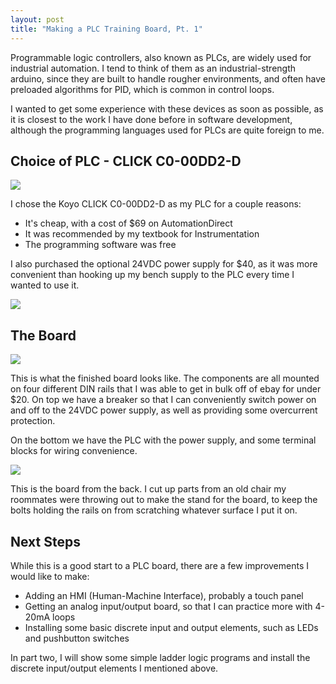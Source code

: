 ```yaml
---
layout: post
title: "Making a PLC Training Board, Pt. 1"
---
```


Programmable logic controllers, also known as PLCs, are widely used for industrial automation. I tend to think of them as an industrial-strength arduino,
since they are built to handle rougher environments, and often have preloaded algorithms for PID, which is common in control loops.

I wanted to get some experience with these devices as soon as possible, as it is closest to the work I have done before in software development, although
the programming languages used for PLCs are quite foreign to me.

## Choice of PLC - CLICK C0-00DD2-D

<img src="https://cdn.automationdirect.com/images/products/large/l_c000dd2d.jpg" style="max-height: 400px">

I chose the Koyo CLICK C0-00DD2-D as my PLC for a couple reasons:

- It's cheap, with a cost of \$69 on AutomationDirect
- It was recommended by my textbook for Instrumentation
- The programming software was free

I also purchased the optional 24VDC power supply for \$40, as it was more convenient than hooking up my
bench supply to the PLC every time I wanted to use it.

<img src="https://cdn.automationdirect.com/images/products/large/l_c001ac.jpg" style="max-height: 400px">

## The Board

<img src="{{ site.baseurl }}/assets/plc/plc-board.jpg" style="max-height: 400px">

This is what the finished board looks like. The components are all mounted on
four different DIN rails that I was able to get in bulk off of ebay for under \$20.
On top we have a breaker so that I can conveniently switch power on and off to the
24VDC power supply, as well as providing some overcurrent protection.

On the bottom we have the PLC with the power supply, and some terminal blocks for
wiring convenience.

<img src="{{ site.baseurl }}/assets/plc/plc-stand.jpg" style="max-height: 600px">

This is the board from the back. I cut up parts from an old chair my roommates were
throwing out to make the stand for the board, to keep the bolts holding the rails
on from scratching whatever surface I put it on.

## Next Steps

While this is a good start to a PLC board, there are a few improvements I would like to make:

- Adding an HMI (Human-Machine Interface), probably a touch panel
- Getting an analog input/output board, so that I can practice more with 4-20mA loops
- Installing some basic discrete input and output elements, such as LEDs and pushbutton switches

In part two, I will show some simple ladder logic programs and install the discrete input/output elements
I mentioned above.
